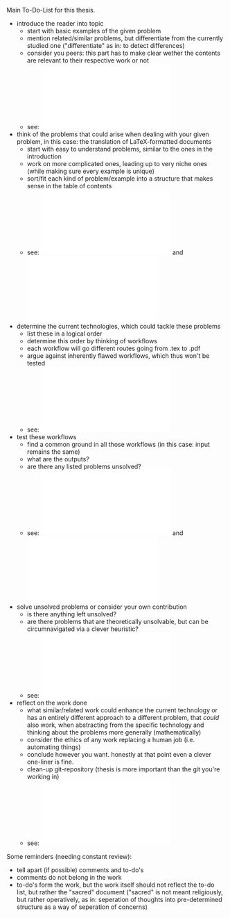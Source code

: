 Main To-Do-List for this thesis.
- introduce the reader into topic 
    - start with basic examples of the given problem
    - mention related/similar problems, but differentiate from the currently studied one ("differentiate" as in: to detect differences)
    - consider you peers: this part has to make clear wether the contents are relevant to their respective work or not
    - see: ![~/thesis/introduction](thesis/introduction/todo.md)
- think of the problems that could arise when dealing with your given problem, in this case: the translation of LaTeX-formatted documents 
    - start with easy to understand problems, similar to the ones in the introduction
    - work on more complicated ones, leading up to very niche ones (while making sure every example is unique)
    - sort/fit each kind of problem/example into a structure that makes sense in the table of contents
    - see: ![~/examples](examples/todo.md) and ![~/thesis/problems](thesis/problems/todo.md)
- determine the current technologies, which could tackle these problems
    - list these in a logical order
    - determine this order by thinking of workflows
    - each workflow will go different routes going from .tex to .pdf
    - argue against inherently flawed workflows, which thus won't be tested
    - see: ![~/thesis/technologies](thesis/technologies/todo.md)
- test these workflows
    - find a common ground in all those workflows (in this case: input remains the same)
    - what are the outputs?
    - are there any listed problems unsolved?
    - see: ![~/tests](tests/todo.md) and ![~/thesis/tests](thesis/tests/todo.md)
- solve unsolved problems or consider your own contribution
    - is there anything left unsolved?
    - are there problems that are theoretically unsolvable, but can be circumnavigated via a clever heuristic?
    - see: ![~/thesis/solution](thesis/contribution/todo.md)
- reflect on the work done
    - what similar/related work could enhance the current technology or has an entirely different approach to a different problem, that _could_ also work, when abstracting from the specific technology and thinking about the problems more generally (mathematically)
    - consider the ethics of any work replacing a human job (i.e. automating things)
    - conclude however you want. honestly at that point even a clever one-liner is fine.
    - clean-up git-repository (thesis is more important than the git you're working in)
    - see: ![~/thesis/conclusion](thesis/conclusion/todo.md)

Some reminders (needing constant review):
- tell apart (if possible) comments and to-do's
- comments do not belong in the work
- to-do's form the work, but the work itself should not reflect the to-do list, but rather the "sacred" document ("sacred" is not meant religiously, but rather operatively, as in: seperation of thoughts into pre-determined structure as a way of seperation of concerns)